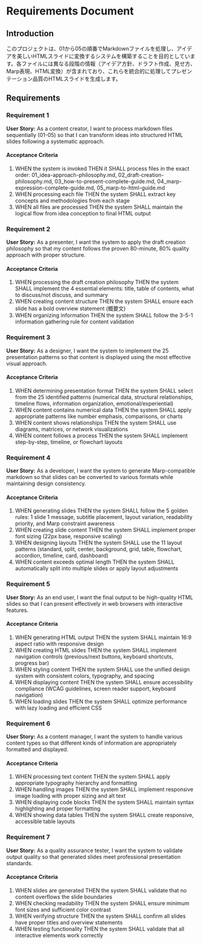 # Requirements Document

## Introduction

このプロジェクトは、01から05の順番でMarkdownファイルを処理し、アイデアを美しいHTMLスライドに変換するシステムを構築することを目的としています。各ファイルには異なる段階の情報（アイデア方針、ドラフト作成、見せ方、Marp表現、HTML変換）が含まれており、これらを統合的に処理してプレゼンテーション品質のHTMLスライドを生成します。

## Requirements

### Requirement 1

**User Story:** As a content creator, I want to process markdown files sequentially (01-05) so that I can transform ideas into structured HTML slides following a systematic approach.

#### Acceptance Criteria

1. WHEN the system is invoked THEN it SHALL process files in the exact order: 01_idea-approach-philosophy.md, 02_draft-creation-philosophy.md, 03_how-to-present-complete-guide.md, 04_marp-expression-complete-guide.md, 05_marp-to-html-guide.md
2. WHEN processing each file THEN the system SHALL extract key concepts and methodologies from each stage
3. WHEN all files are processed THEN the system SHALL maintain the logical flow from idea conception to final HTML output

### Requirement 2

**User Story:** As a presenter, I want the system to apply the draft creation philosophy so that my content follows the proven 80-minute, 80% quality approach with proper structure.

#### Acceptance Criteria

1. WHEN processing the draft creation philosophy THEN the system SHALL implement the 4 essential elements: title, table of contents, what to discuss/not discuss, and summary
2. WHEN creating content structure THEN the system SHALL ensure each slide has a bold overview statement (概要文)
3. WHEN organizing information THEN the system SHALL follow the 3-5-1 information gathering rule for content validation

### Requirement 3

**User Story:** As a designer, I want the system to implement the 25 presentation patterns so that content is displayed using the most effective visual approach.

#### Acceptance Criteria

1. WHEN determining presentation format THEN the system SHALL select from the 25 identified patterns (numerical data, structural relationships, timeline flows, information organization, emotional/experiential)
2. WHEN content contains numerical data THEN the system SHALL apply appropriate patterns like number emphasis, comparisons, or charts
3. WHEN content shows relationships THEN the system SHALL use diagrams, matrices, or network visualizations
4. WHEN content follows a process THEN the system SHALL implement step-by-step, timeline, or flowchart layouts

### Requirement 4

**User Story:** As a developer, I want the system to generate Marp-compatible markdown so that slides can be converted to various formats while maintaining design consistency.

#### Acceptance Criteria

1. WHEN generating slides THEN the system SHALL follow the 5 golden rules: 1 slide 1 message, subtitle placement, layout variation, readability priority, and Marp constraint awareness
2. WHEN creating slide content THEN the system SHALL implement proper font sizing (22px base, responsive scaling)
3. WHEN designing layouts THEN the system SHALL use the 11 layout patterns (standard, split, center, background, grid, table, flowchart, accordion, timeline, card, dashboard)
4. WHEN content exceeds optimal length THEN the system SHALL automatically split into multiple slides or apply layout adjustments

### Requirement 5

**User Story:** As an end user, I want the final output to be high-quality HTML slides so that I can present effectively in web browsers with interactive features.

#### Acceptance Criteria

1. WHEN generating HTML output THEN the system SHALL maintain 16:9 aspect ratio with responsive design
2. WHEN creating HTML slides THEN the system SHALL implement navigation controls (previous/next buttons, keyboard shortcuts, progress bar)
3. WHEN styling content THEN the system SHALL use the unified design system with consistent colors, typography, and spacing
4. WHEN displaying content THEN the system SHALL ensure accessibility compliance (WCAG guidelines, screen reader support, keyboard navigation)
5. WHEN loading slides THEN the system SHALL optimize performance with lazy loading and efficient CSS

### Requirement 6

**User Story:** As a content manager, I want the system to handle various content types so that different kinds of information are appropriately formatted and displayed.

#### Acceptance Criteria

1. WHEN processing text content THEN the system SHALL apply appropriate typography hierarchy and formatting
2. WHEN handling images THEN the system SHALL implement responsive image loading with proper sizing and alt text
3. WHEN displaying code blocks THEN the system SHALL maintain syntax highlighting and proper formatting
4. WHEN showing data tables THEN the system SHALL create responsive, accessible table layouts

### Requirement 7

**User Story:** As a quality assurance tester, I want the system to validate output quality so that generated slides meet professional presentation standards.

#### Acceptance Criteria

1. WHEN slides are generated THEN the system SHALL validate that no content overflows the slide boundaries
2. WHEN checking readability THEN the system SHALL ensure minimum font sizes and sufficient color contrast
3. WHEN verifying structure THEN the system SHALL confirm all slides have proper titles and overview statements
4. WHEN testing functionality THEN the system SHALL validate that all interactive elements work correctly